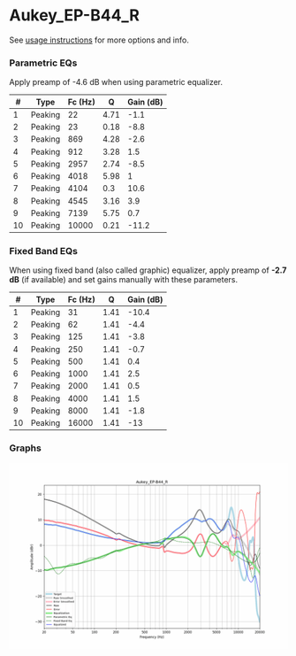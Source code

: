 # Aukey_EP-B44_R
See [usage instructions](https://github.com/jaakkopasanen/AutoEq#usage) for more options and info.

### Parametric EQs
Apply preamp of -4.6 dB when using parametric equalizer.

|   # | Type    |   Fc (Hz) |    Q |   Gain (dB) |
|-----|---------|-----------|------|-------------|
|   1 | Peaking |        22 | 4.71 |        -1.1 |
|   2 | Peaking |        23 | 0.18 |        -8.8 |
|   3 | Peaking |       869 | 4.28 |        -2.6 |
|   4 | Peaking |       912 | 3.28 |         1.5 |
|   5 | Peaking |      2957 | 2.74 |        -8.5 |
|   6 | Peaking |      4018 | 5.98 |         1   |
|   7 | Peaking |      4104 | 0.3  |        10.6 |
|   8 | Peaking |      4545 | 3.16 |         3.9 |
|   9 | Peaking |      7139 | 5.75 |         0.7 |
|  10 | Peaking |     10000 | 0.21 |       -11.2 |

### Fixed Band EQs
When using fixed band (also called graphic) equalizer, apply preamp of **-2.7 dB** (if available) and set gains manually with these parameters.

|   # | Type    |   Fc (Hz) |    Q |   Gain (dB) |
|-----|---------|-----------|------|-------------|
|   1 | Peaking |        31 | 1.41 |       -10.4 |
|   2 | Peaking |        62 | 1.41 |        -4.4 |
|   3 | Peaking |       125 | 1.41 |        -3.8 |
|   4 | Peaking |       250 | 1.41 |        -0.7 |
|   5 | Peaking |       500 | 1.41 |         0.4 |
|   6 | Peaking |      1000 | 1.41 |         2.5 |
|   7 | Peaking |      2000 | 1.41 |         0.5 |
|   8 | Peaking |      4000 | 1.41 |         1.5 |
|   9 | Peaking |      8000 | 1.41 |        -1.8 |
|  10 | Peaking |     16000 | 1.41 |       -13   |

### Graphs
![](./Aukey_EP-B44_R.png)
